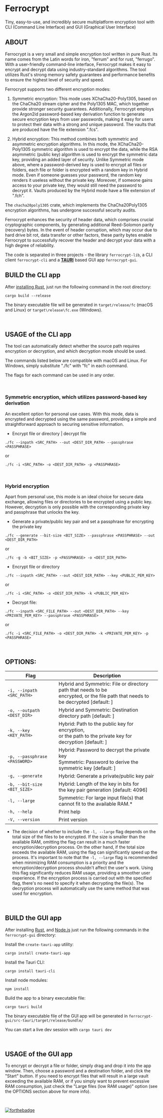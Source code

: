 # Ferrocrypt

Tiny, easy-to-use, and incredibly secure multiplatform encryption tool with CLI (Command Line Interface)
and GUI (Graphical User Interface)

## ABOUT

Ferrocrypt is a very small and simple encryption tool written in pure Rust.
Its name comes from the Latin words for iron, "ferrum" and for rust, "ferrugo".
With a user-friendly command-line interface, Ferrocrypt makes it easy
to encrypt and decrypt data using industry-standard algorithms.
The tool utilizes Rust's strong memory safety guarantees and performance benefits
to ensure the highest level of security and speed.

Ferrocrypt supports two different encryption modes:

1. Symmetric encryption: This mode uses XChaCha20-Poly1305, based on the ChaCha20 stream cipher
   and the Poly1305 MAC, which together provide stronger security guarantees.
   Additionally, Ferrocrypt employs the Argon2id password-based key derivation function
   to generate secure encryption keys from user passwords,
   making it easy for users to protect their data with a strong and unique password.
   The vaults that are produced have the file extension ".fcs".

2. Hybrid encryption: This method combines both symmetric and asymmetric encryption algorithms.
   In this mode, the XChaCha20-Poly1305 symmetric algorithm is used to encrypt the data,
   while the RSA asymmetric (public key) algorithm is used to encrypt the symmetric data key,
   providing an added layer of security.
   Unlike Symmetric mode above, where a password-derived key is used to encrypt all files or folders,
   each file or folder is encrypted with a random key in Hybrid mode. Even if someone guesses your password,
   the random key renders it useless without the private key. Moreover, if someone gains access to your private key,
   they would still need the password to decrypt it.
   Vaults produced by the Hybrid mode have a file extension of ".fch".

The `chacha20poly1305` crate, which implements the ChaCha20Poly1305 encryption algorithms,
has undergone successful security audits.

Ferrocrypt enhances the security of header data, which comprises crucial cryptographic components,
by generating additional Reed-Solomon parity (recovery) bytes. In the event of header corruption,
which may occur due to hard drive bit rot, data transfer or other factors, these parity bytes enable Ferrocrypt
to successfully recover the header and decrypt your data with a high degree of reliability.

The code is separated in three projects - the library `ferrocrypt-lib`, a CLI client `ferrocrypt-cli`
and a [**TAURI**](https://tauri.app/) based GUI app `ferrocrypt-gui`.

## BUILD the CLI app

After [installing Rust](https://www.rust-lang.org/learn/get-started),
just run the following command in the root directory:

```cargo build --release```

The binary executable file will be generated in `target/release/fc` (macOS and Linux)
or `target\release\fc.exe` (Windows).

<br/>

## USAGE of the CLI app

The tool can automatically detect whether the source path requires
encryption or decryption, and which decryption mode should be used.

The commands listed below are compatible with macOS and Linux.
For Windows, simply substitute "./fc" with "fc" in each command.

The flags for each command can be used in any order.

<br/>

### Symmetric encryption, which utilizes password-based key derivation

An excellent option for personal use cases. With this mode, data is encrypted
and decrypted using the same password, providing a simple and straightforward
approach to securing sensitive information.

- Encrypt file or directory | decrypt file

`./fc --inpath <SRC_PATH> --out <DEST_DIR_PATH> --passphrase <PASSPHRASE>`

or

`./fc -i <SRC_PATH> -o <DEST_DIR_PATH> -p <PASSPHRASE>`

<br/>

### Hybrid encryption

Apart from personal use, this mode is an ideal choice for secure data exchange, allowing files or directories
to be encrypted using a public key. However, decryption is only possible
with the corresponding private key and passphrase that unlocks the key.

- Generate a private/public key pair and set a passphrase for encrypting the private key

`./fc --generate --bit-size <BIT_SIZE> --passphrase <PASSPHRASE> --out <DEST_DIR_PATH>`

or

`./fc -g -b <BIT_SIZE> -p <PASSPHRASE> -o <DEST_DIR_PATH>`

- Encrypt file or directory

`./fc --inpath <SRC_PATH> --out <DEST_DIR_PATH> --key <PUBLIC_PEM_KEY>`

or

`./fc -i <SRC_PATH> -o <DEST_DIR_PATH> -k <PUBLIC_PEM_KEY>`

- Decrypt file:

`./fc --inpath <SRC_FILE_PATH> --out <DEST_DIR_PATH> --key <PRIVATE_PEM_KEY> --passphrase <PASSPHRASE>`

or

`./fc -i <SRC_FILE_PATH> -o <DEST_DIR_PATH> -k <PRIVATE_PEM_KEY> -p <PASSPHRASE>`

<br/>

## OPTIONS:

| Flag                          | Description                                                                                                                           |
|-------------------------------|---------------------------------------------------------------------------------------------------------------------------------------|
| `-i, --inpath <SRC_PATH>`     | Hybrid and Symmetric: File or directory path that needs to be <br/>encrypted, or the file path that needs to be decrypted [default: ] |
| `-o, --outpath <DEST_DIR>`    | Hybrid and Symmetric: Destination directory path [default: ]                                                                          |                                                                             
| `-k, --key <KEY_PATH>`        | Hybrid: Path to the public key for encryption, <br/>or the path to the private key for decryption [default: ]                         |                                                         
| `-p, --passphrase <PASSWORD>` | Hybrid: Password to decrypt the private key <br/>Symmetric: Password to derive the symmetric key [default: ]                          |
| `-g, --generate`              | Hybrid: Generate a private/public key pair                                                                                            |                                                                                                 
| `-b, --bit-size <BIT_SIZE>`   | Hybrid: Length of the key in bits for <br/>the key pair generation [default: 4096]                                                    |                                                                          
| `-l, --large`                 | Symmetric: For large input file(s) that cannot fit to the available RAM.*                                                             |                                                                       
| `-h, --help`                  | Print help                                                                                                                            |                                                                                                                                   
| `-V, --version`               | Print version                                                                                                                         |                                                                                                                             |

* The decision of whether to include the `-l, --large` flag depends on the total size of the files to be encrypted.
  If the size is smaller than the available RAM, omitting the flag can result in a much faster encryption/decryption
  process.
  On the other hand, if the total size exceeds the available RAM, using the flag can significantly speed up the process.
  It's important to note that the `-l, --large` flag is recommended when minimizing RAM consumption is a priority and
  the encryption/decryption process
  shouldn't affect the user's work. Using this flag significantly reduces RAM usage, providing a smoother user
  experience.
  If the encryption process is carried out with the specified flag, there's no need to specify it when decrypting the
  file(s).
  The decryption process will automatically use the same method that was used for encryption.

<br/>

## BUILD the GUI app

After installing [Rust](https://www.rust-lang.org/learn/get-started),
and [Node.js](https://nodejs.org/) just run the following commands in the `ferrocrypt-gui` directory:

Install the `create-tauri-app` utility:

```cargo install create-tauri-app```

Install the Tauri CLI:

```cargo install tauri-cli```

Install node modules:

```npm install```

Build the app to a binary executable file:

```cargo tauri build```

The binary executable file of the GUI app will be generated in `ferrocrypt-gui/src-tauri/target/release/bundle/`

You can start a live dev session with ```cargo tauri dev```

<br/>

## USAGE of the GUI app

To encrypt or decrypt a file or folder, simply drag and drop it into the app window.
Then, choose a password and a destination folder, and click the "Start" button.
If you need to encrypt files that will result in a large vault exceeding the available RAM,
or if you simply want to prevent excessive RAM consumption,
just check the "Large files (low RAM usage)" option (see the OPTIONS section above for more info).

<br/>

[![forthebadge](https://forthebadge.com/images/badges/made-with-rust.svg)](https://forthebadge.com)
